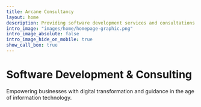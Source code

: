 ```yaml
---
title: Arcane Consultancy
layout: home
description: Providing software development services and consultations
intro_image: "images/home/homepage-graphic.png"
intro_image_absolute: false
intro_image_hide_on_mobile: true
show_call_box: true
---
```


# Software Development & <span class="arc-secondary">Consulting</span>
Empowering businesses with digital transformation and guidance in the age of information technology.
